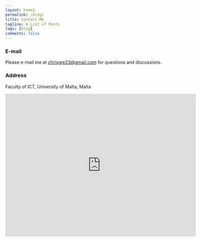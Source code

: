 ```yaml
---
layout: home2
permalink: /blog/
title: Contact Me
tagline: A List of Posts
tags: [blog]
comments: false
---
```

### E-mail
Please e-mail me at <a href="mailto:chrisgre23@gmail.com">chrisgre23@gmail.com</a> for questions and discussions.

### Address
Faculty of ICT, University of Malta, Malta

<iframe src="https://www.google.com/maps/embed?pb=!1m18!1m12!1m3!1d3212.4493615431848!2d127.363447915073!3d36.37411439926784!2m3!1f0!2f0!3f0!3m2!1i1024!2i768!4f13.1!3m3!1m2!1s0x35654bcb6deebfb5%3A0x905962e9ba4daa68!2sKAIST+N1!5e0!3m2!1sen!2skr!4v1520275189993" width="600" height="450" frameborder="0" style="border:0" allowfullscreen></iframe>
